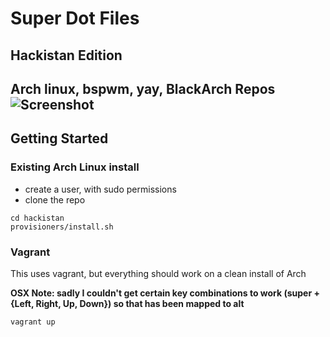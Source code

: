 # Super Dot Files
## Hackistan Edition

**Arch linux, bspwm, yay, BlackArch Repos**
![Screenshot](screenshot.png)
---

## Getting Started

### Existing Arch Linux install

- create a user, with sudo permissions
- clone the repo

```
cd hackistan
provisioners/install.sh
```

### Vagrant

This uses vagrant, but everything should work on a clean install of Arch

**OSX Note: sadly I couldn't get certain key combinations to work (super + {Left, Right, Up, Down}) so that has been mapped to alt**

```
vagrant up
```
